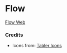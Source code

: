 # Flow
[Flow Web](https://flow-web-c0w.pages.dev/)
### Credits
- Icons from: [Tabler Icons](https://tabler.io/icons)
